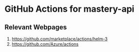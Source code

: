 # GitHub Actions for mastery-api
## Relevant Webpages
1. https://github.com/marketplace/actions/helm-3
2. https://github.com/Azure/actions
